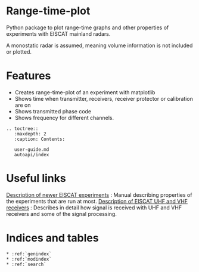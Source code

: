 # Range-time-plot

Python package to plot range-time graphs and other properties of experiments with EISCAT mainland radars. 

A monostatic radar is assumed, meaning volume information is not included or plotted.

# Features
- Creates range-time-plot of an experiment with matplotlib
- Shows time when transmitter, receivers, receiver protector or calibration are on
- Shows transmitted phase code
- Shows frequency for different channels.


```{eval-rst}
.. toctree::
   :maxdepth: 2
   :caption: Contents:
   
   user-guide.md
   autoapi/index
```

# Useful links
[Description of newer EISCAT experiments](https://eiscat.se/scientist/schedule/experiments/)
 : Manual describing properties of the experiments that are run at most. 
[Description of EISCAT UHF and VHF receivers](https://eiscat.se/scientist/user-documentation/receiver-documentation/)
 : Describes in detail how signal is received with UHF and VHF receivers and some of the signal processing. 

# Indices and tables

```{eval-rst}
* :ref:`genindex`
* :ref:`modindex`
* :ref:`search`
```
